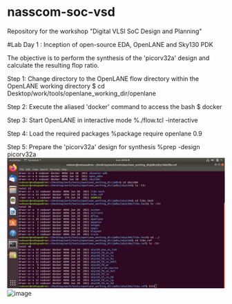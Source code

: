 # nasscom-soc-vsd
Repository for the workshop "Digital VLSI SoC Design and Planning"

#Lab Day 1 : Inception of open-source EDA, OpenLANE and Sky130 PDK

The objective is to perform the synthesis of
the 'picorv32a' design and calculate the resulting flop ratio.


  Step 1: Change directory to the OpenLANE flow directory within the OpenLANE working directory
  $ cd Desktop/work/tools/openlane_working_dir/openlane

  Step 2: Execute the aliased 'docker' command to access the bash
  $ docker

  Step 3: Start OpenLANE in interactive mode
  %./flow.tcl -interactive

  Step 4: Load the required packages
  %package require openlane 0.9

  Step 5: Prepare the 'picorv32a' design for synthesis
  %prep -design picorv32a
![image](https://github.com/Jamaldeen-23/nasscom-soc-vsd/blob/main/Screenshot%20from%202025-02-09%2020-42-49.png)
  ![image](https://github.com/user-attachments/assets/0f97c4c5-c2f9-4dd9-8fd2-03afea07612d)

